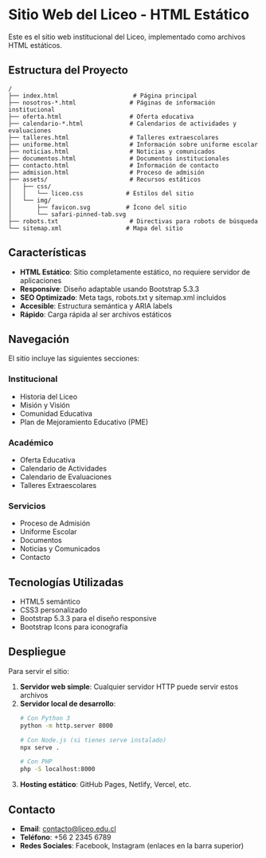 # Sitio Web del Liceo - HTML Estático

Este es el sitio web institucional del Liceo, implementado como archivos HTML estáticos.

## Estructura del Proyecto

```
/
├── index.html                     # Página principal
├── nosotros-*.html               # Páginas de información institucional
├── oferta.html                   # Oferta educativa
├── calendario-*.html             # Calendarios de actividades y evaluaciones
├── talleres.html                 # Talleres extraescolares
├── uniforme.html                 # Información sobre uniforme escolar
├── noticias.html                 # Noticias y comunicados
├── documentos.html               # Documentos institucionales
├── contacto.html                 # Información de contacto
├── admision.html                 # Proceso de admisión
├── assets/                       # Recursos estáticos
│   ├── css/
│   │   └── liceo.css            # Estilos del sitio
│   └── img/
│       ├── favicon.svg          # Ícono del sitio
│       └── safari-pinned-tab.svg
├── robots.txt                    # Directivas para robots de búsqueda
└── sitemap.xml                  # Mapa del sitio
```

## Características

- **HTML Estático**: Sitio completamente estático, no requiere servidor de aplicaciones
- **Responsive**: Diseño adaptable usando Bootstrap 5.3.3
- **SEO Optimizado**: Meta tags, robots.txt y sitemap.xml incluidos
- **Accesible**: Estructura semántica y ARIA labels
- **Rápido**: Carga rápida al ser archivos estáticos

## Navegación

El sitio incluye las siguientes secciones:

### Institucional
- Historia del Liceo
- Misión y Visión
- Comunidad Educativa
- Plan de Mejoramiento Educativo (PME)

### Académico
- Oferta Educativa
- Calendario de Actividades
- Calendario de Evaluaciones
- Talleres Extraescolares

### Servicios
- Proceso de Admisión
- Uniforme Escolar
- Documentos
- Noticias y Comunicados
- Contacto

## Tecnologías Utilizadas

- HTML5 semántico
- CSS3 personalizado
- Bootstrap 5.3.3 para el diseño responsive
- Bootstrap Icons para iconografía

## Despliegue

Para servir el sitio:

1. **Servidor web simple**: Cualquier servidor HTTP puede servir estos archivos
2. **Servidor local de desarrollo**:
   ```bash
   # Con Python 3
   python -m http.server 8000
   
   # Con Node.js (si tienes serve instalado)
   npx serve .
   
   # Con PHP
   php -S localhost:8000
   ```
3. **Hosting estático**: GitHub Pages, Netlify, Vercel, etc.

## Contacto

- **Email**: contacto@liceo.edu.cl
- **Teléfono**: +56 2 2345 6789
- **Redes Sociales**: Facebook, Instagram (enlaces en la barra superior)